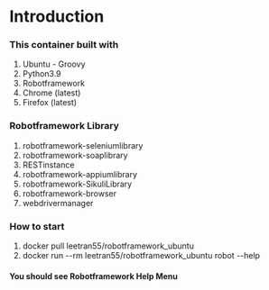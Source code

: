 # Introduction
### This container built with

1. Ubuntu - Groovy
1. Python3.9
1. Robotframework
1. Chrome (latest)
1. Firefox (latest)

### Robotframework Library
1. robotframework-seleniumlibrary
1. robotframework-soaplibrary
1. RESTinstance
1. robotframework-appiumlibrary
1. robotframework-SikuliLibrary
1. robotframework-browser
1. webdrivermanager 

### How to start
1. docker pull leetran55/robotframework_ubuntu
1. docker run --rm leetran55/robotframework_ubuntu robot --help

#### You should see Robotframework Help Menu